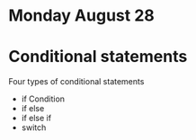 # Monday August 28

# Conditional statements
Four types of conditional statements
- if Condition
- if else
- if else if
- switch
